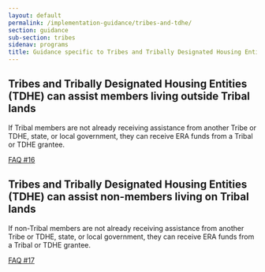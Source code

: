 ```yaml
---
layout: default
permalink: /implementation-guidance/tribes-and-tdhe/
section: guidance
sub-section: tribes
sidenav: programs
title: Guidance specific to Tribes and Tribally Designated Housing Entities (TDHE)
---
```


## Tribes and Tribally Designated Housing Entities (TDHE) can assist members living outside Tribal lands 

If Tribal members are not already receiving assistance from another Tribe or TDHE, state, or local government, they can receive ERA funds from a Tribal or TDHE grantee. 

<a href="{{ site.baseurl }}/implementation-guidance/faqs#16" class="era-guidance__faq-reference"><span class="usa-tag">FAQ #16</span></a>

## Tribes and Tribally Designated Housing Entities (TDHE) can assist non-members living on Tribal lands 

If non-Tribal members are not already receiving assistance from another Tribe or TDHE, state, or local government, they can receive ERA funds from a Tribal or TDHE grantee. 

<a href="{{ site.baseurl }}/implementation-guidance/faqs#17" class="era-guidance__faq-reference"><span class="usa-tag">FAQ #17</span></a>
